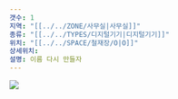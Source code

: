 ```yaml
---
갯수: 1
지역: "[[../../ZONE/사무실|사무실]]"
종류: "[[../../TYPES/디지털기기|디지털기기]]"
위치: "[[../../SPACE/철재장/O|O]]"
상세위치: 
설명: 이름 다시 만들자
---
```

![](http://192.168.50.22/devices/240608_IMG_0218.jpg)